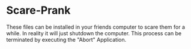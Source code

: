 # Scare-Prank
These files can be installed in your friends computer to scare them for a while. In reality it will just shutdown the computer.
This process can be terminated by executing the "Abort" Application.
